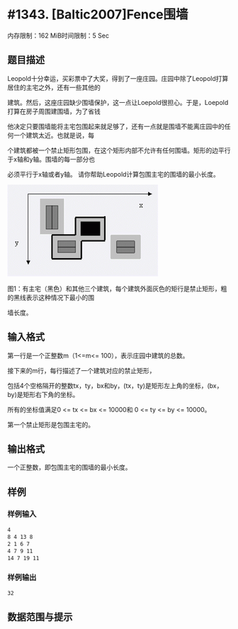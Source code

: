 # #1343. [Baltic2007]Fence围墙

内存限制：162 MiB时间限制：5 Sec

## 题目描述

Leopold十分幸运，买彩票中了大奖，得到了一座庄园。庄园中除了Leopold打算居住的主宅之外，还有一些其他的

建筑。然后，这座庄园缺少围墙保护，这一点让Loepold很担心。于是，Loepold打算在房子周围建围墙，为了省钱

他决定只要围墙能将主宅包围起来就足够了，还有一点就是围墙不能离庄园中的任何一个建筑太近。也就是说，每

个建筑都被一个禁止矩形包围，在这个矩形内部不允许有任何围墙。矩形的边平行于x轴和y轴。围墙的每一部分也

必须平行于x轴或者y轴。 请你帮助Leopold计算包围主宅的围墙的最小长度。

![](images/1343.jpg)

图1：有主宅（黑色）和其他三个建筑，每个建筑外面灰色的矩行是禁止矩形，粗的黑线表示这种情况下最小的围

墙长度。

## 输入格式

第一行是一个正整数m（1<=m<= 100），表示庄园中建筑的总数。

接下来的m行，每行描述了一个建筑对应的禁止矩形，

包括4个空格隔开的整数tx，ty，bx和by，(tx，ty)是矩形左上角的坐标，(bx，by)是矩形右下角的坐标。

所有的坐标值满足0 <= tx <= bx <= 10000和 0 <= ty <= by <= 10000。

第一个禁止矩形是包围主宅的。

## 输出格式

一个正整数，即包围主宅的围墙的最小长度。

## 样例

### 样例输入

    
    4
    8 4 13 8
    2 1 6 7
    4 7 9 11
    14 7 19 11	
    

### 样例输出

    
    32
    

## 数据范围与提示
